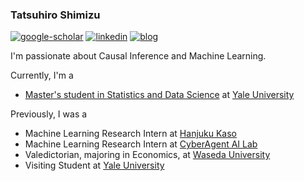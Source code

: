 ### Tatsuhiro Shimizu
<!--
**Tatsuhiro Shimizu** is a ✨ _special_ ✨ repository because its `README.md` (this file) appears on your GitHub profile.

Here are some ideas to get you started:

- 🔭 I’m currently working on ...
- 🌱 I’m currently learning ...
- 👯 I’m looking to collaborate on ...
- 🤔 I’m looking for help with ...
- 💬 Ask me about ...
- 📫 How to reach me: ...
- 😄 Pronouns: ...
- ⚡ Fun fact: ...
-->

[![google-scholar](https://img.shields.io/badge/google%20scholar-black?&logo=google-scholar&logoColor=white&link=https://scholar.google.com/citations?user=PSPLriMAAAAJ&hl=en)](https://scholar.google.com/citations?user=PSPLriMAAAAJ&hl=en)
[![linkedin](https://img.shields.io/badge/linkedin-black?logo=Linkedin&logoColor=white&link=https://www.linkedin.com/in/Tatsuhiro-Shimizu/)](https://www.linkedin.com/in/Tatsuhiro-Shimizu/)
[![blog](https://img.shields.io/badge/blog-black?logo=jekyll&logoColor=white&link=https:/tatsu432.github.io)](https://tatsu432.github.io/)

I'm passionate about Causal Inference and Machine Learning.

Currently, I'm a 
* [Master's student in Statistics and Data Science](https://statistics.yale.edu/academics/terminal-ma-program) at [Yale University](https://www.yale.edu/)

Previously, I was a
* Machine Learning Research Intern at [Hanjuku Kaso](https://star-ale.com/en/news/2021/11/30/2026108.html)
* Machine Learning Research Intern at [CyberAgent AI Lab](https://cyberagent.ai/ailab/)
* Valedictorian, majoring in Economics, at [Waseda University](https://www.waseda.jp/fpse/pse/en/)
* Visiting Student at [Yale University](https://www.yale.edu/)
<!--
* Causal Inference Teaching Assistant at [Waseda University](https://www.waseda.jp/fpse/pse/en/)
* Data Science Intern at [XCat](https://www.xcat.co.jp/ja/english.html)
* Data Analyst Intern at [ADK marketing solutions](https://www.adk.jp/en/about/outline/)
* Software Engineer Intern at [MyNavi](https://www.mynavi.jp/eng/)
-->


<!-- [![gh-stats](https://github-readme-stats.vercel.app/api?username=jaketae&show_icons=true&hide=commits&count_private=true&theme=transparent)](https://github.com/jaketae) -->

